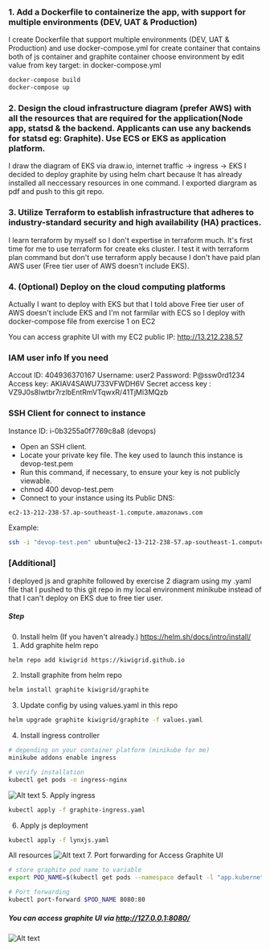 ### 1. Add a Dockerfile to containerize the app, with support for multiple environments (DEV, UAT & Production)
I create Dockerfile that support multiple environments (DEV, UAT & Production) and use docker-compose.yml for create container that contains both of js container and graphite container
choose environment by edit value from key target: in docker-compose.yml
```sh
docker-compose build
docker-compose up
```
### 2. Design the cloud infrastructure diagram (prefer AWS) with all the resources that are required for the application(Node app, statsd & the backend. Applicants can use any backends for statsd eg: Graphite). Use ECS or EKS as application platform.
I draw the diagram of EKS via draw.io, internet traffic -> ingress -> EKS I decided to deploy graphite by using helm chart because It has already installed all neccessary resources in one command. I exported diargram as pdf and push to this git repo.
### 3. Utilize Terraform to establish infrastructure that adheres to industry-standard security and high availability (HA) practices.
I learn terraform by myself so I don't expertise in terraform much. It's first time for me to use terraform for create eks cluster. I test it with terraform plan command but don't use terraform apply because I don't have paid plan AWS user (Free tier user of AWS doesn't include EKS).
### 4. (Optional) Deploy on the cloud computing platforms
Actually I want to deploy with EKS but that I told above Free tier user of AWS doesn't include EKS and I'm not farmilar with ECS so I deploy with docker-compose file from exercise 1 on EC2

You can access graphite UI with my EC2 public IP: http://13.212.238.57

### IAM user info If you need
Accout ID: 404936370167
Username: user2
Password: P@ssw0rd1234
Access key: AKIAV4SAWU733VFWDH6V
Secret access key : VZ9J0s8lwtbr7rzlbEntRmVTqwxR/41TjMl3MQzb

### SSH Client for connect to instance
Instance ID: i-0b3255a0f7769c8a8 (devops)
- Open an SSH client.
- Locate your private key file. The key used to launch this instance is devop-test.pem
- Run this command, if necessary, to ensure your key is not publicly viewable.
- chmod 400 devop-test.pem
- Connect to your instance using its Public DNS:
```sh
ec2-13-212-238-57.ap-southeast-1.compute.amazonaws.com
```
Example:
```sh
ssh -i "devop-test.pem" ubuntu@ec2-13-212-238-57.ap-southeast-1.compute.amazonaws.com
```
### [Additional]
I deployed js and graphite followed by exercise 2 diagram using my .yaml file that I pushed to this git repo in my local environment minikube instead of that I can't deploy on EKS due to free tier user.
##### Step
0. Install helm (If you haven't already.)
https://helm.sh/docs/intro/install/
1. Add graphite helm repo
```sh
helm repo add kiwigrid https://kiwigrid.github.io
```
2. Install graphite from helm repo
```sh
helm install graphite kiwigrid/graphite
```
3. Update config by using values.yaml in this repo
```sh
helm upgrade graphite kiwigrid/graphite -f values.yaml
```
4. Install ingress controller
```sh
# depending on your container platform (minikube for me)
minikube addons enable ingress

# verify installation
kubectl get pods -n ingress-nginx
```
![Alt text](https://raw.githubusercontent.com/boatpand/devops-test/master/image_evidence/ingress_controller.png?token=GHSAT0AAAAAACIMZ46B6WHXUS432SRFTZHAZJCQ64A)
5. Apply ingress
```sh
kubectl apply -f graphite-ingress.yaml
```
6. Apply js deployment
```sh
kubectl apply -f lynxjs.yaml
```
All resources
![Alt text](https://raw.githubusercontent.com/boatpand/devops-test/master/image_evidence/all_resoureces.png?token=GHSAT0AAAAAACIMZ46B3FYFG2M7ELJRLKPWZJCQ7PA)
7. Port forwarding for Access Graphite UI
```sh
# store graphite pod name to variable
export POD_NAME=$(kubectl get pods --namespace default -l "app.kubernetes.io/name=graphite,app.kubernetes.io/instance=graphite" -o jsonpath="{.items[0].metadata.name}")

# Port forwarding
kubectl port-forward $POD_NAME 8080:80
```
##### You can access graphite UI via http://127.0.0.1:8080/
![Alt text](https://raw.githubusercontent.com/boatpand/devops-test/master/image_evidence/graphite_ui.png?token=GHSAT0AAAAAACIMZ46ADOU7KLE6FDACRG6AZJCRACA)
